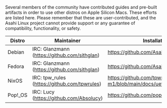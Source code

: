 Several members of the community have contributed guides and pre-built artifacts in order to use other distros on Apple Silicon Macs. These efforts are listed here. Please remember that these are user-contributed, and the Asahi Linux project cannot provide support or any guarantee of compatibility, functionality, or safety.

| Distro | Maintainer | Installation Guide |
|--------|------------|--------------------|
| Debian | IRC: Glanzmann (https://github.com/sithglan) | https://github.com/AsahiLinux/docs/wiki/Debian |
| Fedora | IRC: Glanzmann (https://github.com/sithglan) | https://github.com/AsahiLinux/docs/wiki/Fedora |
| NixOS | IRC: tpw_rules (https://github.com/tpwrules) | https://github.com/tpwrules/nixos-m1/blob/main/docs/uefi-standalone.md |
| Pop!_OS | IRC: Lucy (https://github.com/Absolucy) | https://github.com/pop-os/asahi-pop |